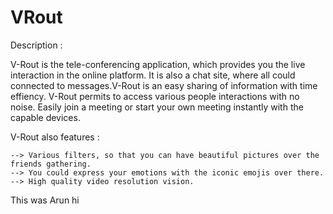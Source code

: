 # VRout

Description :

V-Rout is the tele-conferencing application, which provides you the live interaction in the online platform. It is also a chat site, where all could connected to messages.V-Rout is an easy sharing of information with time effiency. V-Rout permits to access various people interactions with no noise. Easily join a meeting or start your own meeting instantly with the capable devices.

V-Rout also features :
 
	--> Various filters, so that you can have beautiful pictures over the friends gathering.
	--> You could express your emotions with the iconic emojis over there.
	--> High quality video resolution vision.

This was Arun
hi
